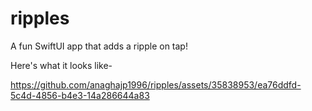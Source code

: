 # ripples
A fun SwiftUI app that adds a ripple on tap!

Here's what it looks like-

https://github.com/anaghajp1996/ripples/assets/35838953/ea76ddfd-5c4d-4856-b4e3-14a286644a83

